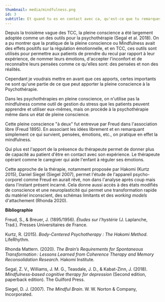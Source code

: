 ```yaml
---
thumbnail: media/mindfulness.png
id: 3
subtitle: Et quand tu es en contact avec ca, qu'est-ce que tu remarques?
---
```

Depuis la troisième vague des TCC, la pleine conscience a été largement adoptée comme un des outils pour la psychothérapie (Segal et al. 2018). On a pu montrer que la pratique de la pleine conscience ou Mindfulness avait des effets positifs sur la régulation émotionnelle, et en TCC, ces outils sont utilisés pour permettre aux patients de prendre du recul par rapport à leur expérience, de nommer leurs émotions, d'accepter l'inconfort et de reconnaître leurs pensées comme ce qu'elles sont: des pensées et non des réalités.

Cependant je voudrais mettre en avant que ces apports, certes importants ne sont qu'une partie de ce que peut apporter la pleine conscience à la Psychothérapie.

Dans les psychothérapies en pleine conscience, on n'utilise pas la mindfulness comme outil de gestion du stress que les patients peuvent apprendre et utiliser eux-mêmes, mais on procède à la psychothérapie même dans un état de pleine conscience.

Cette pleine conscience "à deux" fut entrevue par Freud dans l'association libre (Freud 1895). En associant les idées librement et en remarquant simplement ce qui survient, pensées, émotions, etc., on pratique en effet la mindfulness.

Qui plus est l'apport de la présence du thérapeute permet de donner plus de capacité au patient d'être en contact avec son expérience. Le thérapeute opérant comme le caregiver qui aide l'enfant à réguler ses émotions.

Cette approche de la thérapie, notamment proposée par Hakomi (Kurtz 2015), Daniel Siegel (Siegel 2007), permet l'étude de l'appareil psycho-corporel comme Freud en aurait rêvé, non dans l'analyse après coup mais dans l'instant présent incarné. Cela donne aussi accès à des états modifiés de conscience et une neuroplasticité qui permet une transformation rapide du matériel inconscient, des schémas limitants et des *working models* d'attachement (Rhonda 2020).

**Bibliographie**

Freud, S., & Breuer, J. (1895/1956). _Études sur l’hystérie_ (J. Laplanche, Trad.). Presses Universitaires de France.

Kurtz, R. (2015). *Body-Centered Psychotherapy : The Hakomi Method*. LifeRhythm.

Rhonda Mattern. (2020). *The Brain’s Requirements for Spontaneous Transformation : Lessons Learned from Coherence Therapy and Memory Reconsolidation Research*. Hakomi Institute.

Segal, Z. V., Williams, J. M. G., Teasdale, J. D., & Kabat-Zinn, J. (2018). *Mindfulness-based cognitive therapy for depression* (Second edition, paperback edition). The Guilford Press.

Siegel, D. J. (2007). *The Mindful Brain*. W. W. Norton & Company, Incorporated.
